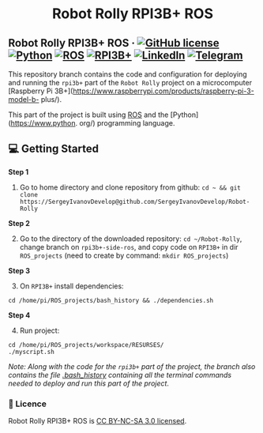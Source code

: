 <h1 align="center">
  Robot Rolly RPI3B+ ROS
</h1>

## Robot Rolly RPI3B+ ROS &middot; [![GitHub license](https://img.shields.io/badge/license-CC%20BY--NC--SA%203.0-blue)](./LICENSE) [![Python](https://img.shields.io/badge/python-3.6-red)](https://www.python.org/) [![ROS](https://img.shields.io/badge/platform-ROS-critical)](https://www.ros.org/) [![RPI3B+](https://img.shields.io/badge/rpi-3B%2B-yellow)](https://www.raspberrypi.com/products/raspberry-pi-3-model-b-plus/) [![LinkedIn](https://img.shields.io/badge/linkedin-Sergey%20Ivanov-blue)](https://www.linkedin.com/in/sergey-ivanov-33413823a/) [![Telegram](https://img.shields.io/badge/telegram-%40SergeyIvanov__dev-blueviolet)](https://t.me/SergeyIvanov_dev) ##

This repository branch contains the code and configuration for deploying and running the `rpi3b+` part of the `Robot Rolly` project on a microcomputer [Raspberry Pi 3B+](https://www.raspberrypi.com/products/raspberry-pi-3-model-b- plus/).

This part of the project is built using [ROS](https://www.raspberrypi.com/products/raspberry-pi-3-model-b-plus/) and the [Python](https://www.python. org/) programming language.

## :computer: Getting Started  ##

**Step 1**

1. Go to home directory and clone repository from github: `cd ~ && git clone https://SergeyIvanovDevelop@github.com/SergeyIvanovDevelop/Robot-Rolly` 

**Step 2**<br>

2. Go to the directory of the downloaded repository: `cd ~/Robot-Rolly`, change branch on `rpi3b+-side-ros`, and copy code on `RPI3B+` in dir `ROS_projects` (need to create by command: `mkdir ROS_projects`)

**Step 3**<br>

3. On `RPI3B+` install dependencies: 

```
cd /home/pi/ROS_projects/bash_history && ./dependencies.sh
```

**Step 4**<br>

4. Run project: 

```
cd /home/pi/ROS_projects/workspace/RESURSES/
./myscript.sh 
```

_Note: Along with the code for the `rpi3b+` part of the project, the branch also contains the file [.bash_history](./bash_history/bash_history) containing all the terminal commands needed to deploy and run this part of the project_.

### :bookmark_tabs: Licence ###
Robot Rolly RPI3B+ ROS is [CC BY-NC-SA 3.0 licensed](./LICENSE).
